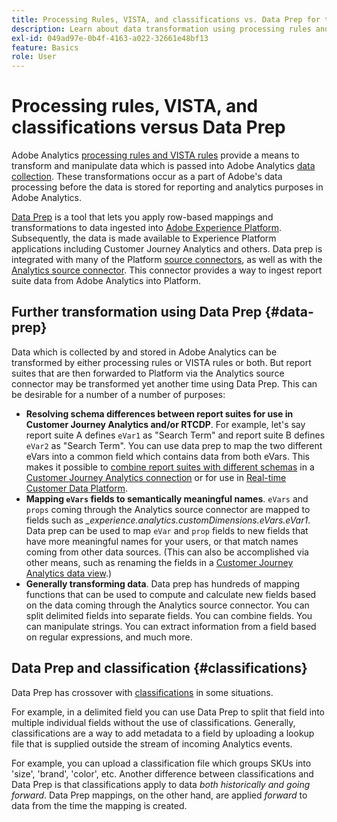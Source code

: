 ```yaml
---
title: Processing Rules, VISTA, and classifications vs. Data Prep for the Analytics source connector
description: Learn about data transformation using processing rules and VISTA vs. using Data Prep
exl-id: 049ad97e-0b4f-4163-a022-32661e48bf13
feature: Basics
role: User
---
```

# Processing rules, VISTA, and classifications versus Data Prep

Adobe Analytics [processing rules and VISTA rules](https://experienceleague.adobe.com/docs/analytics/admin/admin-tools/processing-rules/processing-rules-configuration/processing-rule-order.html) provide a means to transform and manipulate data which is passed into Adobe Analytics [data collection](https://experienceleague.adobe.com/docs/analytics/analyze/reports-analytics/reporting-interface/overview-data-collection.html). These transformations occur as a part of Adobe's data processing before the data is stored for reporting and analytics purposes in Adobe Analytics. 

[Data Prep](https://experienceleague.adobe.com/docs/experience-platform/data-prep/home.html) is a tool that lets you apply row-based mappings and transformations to data ingested into [Adobe Experience Platform](https://experienceleague.adobe.com/docs/experience-platform.html). Subsequently, the data is made available to Experience Platform applications including Customer Journey Analytics and others. Data prep is integrated with many of the Platform [source connectors](https://experienceleague.adobe.com/docs/experience-platform/sources/home.html), as well as with the [Analytics source connector](https://experienceleague.adobe.com/docs/experience-platform/sources/ui-tutorials/create/adobe-applications/analytics.html). This connector provides a way to ingest report suite data from Adobe Analytics into Platform. 

## Further transformation using Data Prep {#data-prep}

Data which is collected by and stored in Adobe Analytics can be transformed by either processing rules or VISTA rules or both. But report suites that are then forwarded to Platform via the Analytics source connector may be transformed yet another time using Data Prep. This can be desirable for a number of a number of purposes:

* **Resolving schema differences between report suites for use in Customer Journey Analytics and/or RTCDP**. For example, let's say report suite A defines `eVar1` as "Search Term" and report suite B defines `eVar2` as "Search Term". You can use data prep to map the two different eVars into a common field which contains data from both eVars. This makes it possible to [combine report suites with different schemas](https://experienceleague.adobe.com/docs/analytics-platform/using/cja-usecases/combine-report-suites.html) in a [Customer Journey Analytics connection](/help/connections/overview.md) or for use in [Real-time Customer Data Platform](https://experienceleague.adobe.com/docs/platform-learn/tutorials/application-services/rtcdp/understanding-the-real-time-customer-data-platform.html).
* **Mapping `eVars` fields to semantically meaningful names**. `eVars` and `props` coming through the Analytics source connector are mapped to fields such as _\_experience.analytics.customDimensions.eVars.eVar1_. Data prep can be used to map `eVar` and `prop` fields to new fields that have more meaningful names for your users, or that match names coming from other data sources. (This can also be accomplished via other means, such as renaming the fields in a [Customer Journey Analytics data view](/help/data-views/create-dataview.md).)
* **Generally transforming data**. Data prep has hundreds of mapping functions that can be used to compute and calculate new fields based on the data coming through the Analytics source connector. You can split delimited fields into separate fields. You can combine fields. You can manipulate strings. You can extract information from a field based on regular expressions, and much more.

## Data Prep and classification {#classifications}

Data Prep has crossover with [classifications](https://experienceleague.adobe.com/docs/analytics/components/classifications/c-classifications.html) in some situations. 

For example, in a delimited field you can use Data Prep to split that field into multiple individual fields without the use of classifications. Generally, classifications are a way to add metadata to a field by uploading a lookup file that is supplied outside the stream of incoming Analytics events. 

For example, you can upload a classification file which groups SKUs into 'size', 'brand', 'color', etc. Another difference between classifications and Data Prep is that classifications apply to data _both historically and going forward_. Data Prep mappings, on the other hand, are applied _forward_ to data from the time the mapping is created.
